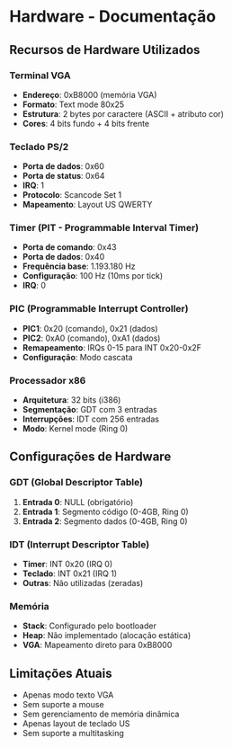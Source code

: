 # Hardware - Documentação

## Recursos de Hardware Utilizados

### Terminal VGA
- **Endereço**: 0xB8000 (memória VGA)
- **Formato**: Text mode 80x25
- **Estrutura**: 2 bytes por caractere (ASCII + atributo cor)
- **Cores**: 4 bits fundo + 4 bits frente

### Teclado PS/2
- **Porta de dados**: 0x60
- **Porta de status**: 0x64  
- **IRQ**: 1
- **Protocolo**: Scancode Set 1
- **Mapeamento**: Layout US QWERTY

### Timer (PIT - Programmable Interval Timer)
- **Porta de comando**: 0x43
- **Porta de dados**: 0x40
- **Frequência base**: 1.193.180 Hz
- **Configuração**: 100 Hz (10ms por tick)
- **IRQ**: 0

### PIC (Programmable Interrupt Controller)
- **PIC1**: 0x20 (comando), 0x21 (dados)
- **PIC2**: 0xA0 (comando), 0xA1 (dados)  
- **Remapeamento**: IRQs 0-15 para INT 0x20-0x2F
- **Configuração**: Modo cascata

### Processador x86
- **Arquitetura**: 32 bits (i386)
- **Segmentação**: GDT com 3 entradas
- **Interrupções**: IDT com 256 entradas
- **Modo**: Kernel mode (Ring 0)

## Configurações de Hardware

### GDT (Global Descriptor Table)
1. **Entrada 0**: NULL (obrigatório)
2. **Entrada 1**: Segmento código (0-4GB, Ring 0)
3. **Entrada 2**: Segmento dados (0-4GB, Ring 0)

### IDT (Interrupt Descriptor Table)
- **Timer**: INT 0x20 (IRQ 0)
- **Teclado**: INT 0x21 (IRQ 1)
- **Outras**: Não utilizadas (zeradas)

### Memória
- **Stack**: Configurado pelo bootloader
- **Heap**: Não implementado (alocação estática)
- **VGA**: Mapeamento direto para 0xB8000

## Limitações Atuais
- Apenas modo texto VGA
- Sem suporte a mouse
- Sem gerenciamento de memória dinâmica
- Apenas layout de teclado US
- Sem suporte a multitasking
